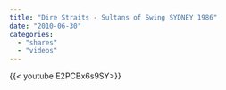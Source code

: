 ```yaml
---
title: "Dire Straits - Sultans of Swing SYDNEY 1986"
date: "2010-06-30"
categories:
  - "shares"
  - "videos"
---
```


<div style="width: 70vw;">{{< youtube E2PCBx6s9SY>}}</div>
